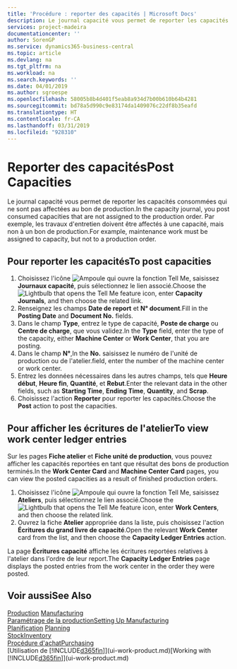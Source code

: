 ```yaml
---
title: 'Procédure : reporter des capacités | Microsoft Docs'
description: Le journal capacité vous permet de reporter les capacités consommées qui ne sont pas affectées au bon de production. Par exemple, les travaux d'entretien doivent être affectés à une capacité, mais non à un bon de production.
services: project-madeira
documentationcenter: ''
author: SorenGP
ms.service: dynamics365-business-central
ms.topic: article
ms.devlang: na
ms.tgt_pltfrm: na
ms.workload: na
ms.search.keywords: ''
ms.date: 04/01/2019
ms.author: sgroespe
ms.openlocfilehash: 58005b8b4d401f5eab8a934d7b00b610b64b4281
ms.sourcegitcommit: bd78a5d990c9e83174da1409076c22df8b35eafd
ms.translationtype: HT
ms.contentlocale: fr-CA
ms.lasthandoff: 03/31/2019
ms.locfileid: "928310"
---
```

# <a name="post-capacities"></a><span data-ttu-id="60dc6-104">Reporter des capacités</span><span class="sxs-lookup"><span data-stu-id="60dc6-104">Post Capacities</span></span>
<span data-ttu-id="60dc6-105">Le journal capacité vous permet de reporter les capacités consommées qui ne sont pas affectées au bon de production.</span><span class="sxs-lookup"><span data-stu-id="60dc6-105">In the capacity journal, you post consumed capacities that are not assigned to the production order.</span></span> <span data-ttu-id="60dc6-106">Par exemple, les travaux d'entretien doivent être affectés à une capacité, mais non à un bon de production.</span><span class="sxs-lookup"><span data-stu-id="60dc6-106">For example, maintenance work must be assigned to capacity, but not to a production order.</span></span>  

## <a name="to-post-capacities"></a><span data-ttu-id="60dc6-107">Pour reporter les capacités</span><span class="sxs-lookup"><span data-stu-id="60dc6-107">To post capacities</span></span>  
1.  <span data-ttu-id="60dc6-108">Choisissez l'icône ![Ampoule qui ouvre la fonction Tell Me](media/ui-search/search_small.png "Dites-moi ce que vous voulez faire"), saisissez **Journaux capacité**, puis sélectionnez le lien associé.</span><span class="sxs-lookup"><span data-stu-id="60dc6-108">Choose the ![Lightbulb that opens the Tell Me feature](media/ui-search/search_small.png "Tell me what you want to do") icon, enter **Capacity Journals**, and then choose the related link.</span></span>  
2.  <span data-ttu-id="60dc6-109">Renseignez les champs **Date de report** et **N° document**.</span><span class="sxs-lookup"><span data-stu-id="60dc6-109">Fill in the **Posting Date** and **Document No.** fields.</span></span>  
3.  <span data-ttu-id="60dc6-110">Dans le champ **Type**, entrez le type de capacité, **Poste de charge** ou **Centre de charge**, que vous validez.</span><span class="sxs-lookup"><span data-stu-id="60dc6-110">In the **Type** field, enter the type of the capacity, either **Machine Center** or **Work Center**, that you are posting.</span></span>  
4.  <span data-ttu-id="60dc6-111">Dans le champ **N°**,</span><span class="sxs-lookup"><span data-stu-id="60dc6-111">In the **No.**</span></span> <span data-ttu-id="60dc6-112">saisissez le numéro de l'unité de production ou de l'atelier.</span><span class="sxs-lookup"><span data-stu-id="60dc6-112">field, enter the number of the machine center or work center.</span></span>  
5.  <span data-ttu-id="60dc6-113">Entrez les données nécessaires dans les autres champs, tels que **Heure début**, **Heure fin**, **Quantité**, et **Rebut**.</span><span class="sxs-lookup"><span data-stu-id="60dc6-113">Enter the relevant data in the other fields, such as **Starting Time**, **Ending Time**, **Quantity**, and **Scrap**.</span></span>  
6.  <span data-ttu-id="60dc6-114">Choisissez l'action **Reporter** pour reporter les capacités.</span><span class="sxs-lookup"><span data-stu-id="60dc6-114">Choose the **Post** action to post the capacities.</span></span>  

## <a name="to-view-work-center-ledger-entries"></a><span data-ttu-id="60dc6-115">Pour afficher les écritures de l'atelier</span><span class="sxs-lookup"><span data-stu-id="60dc6-115">To view work center ledger entries</span></span>  
<span data-ttu-id="60dc6-116">Sur les pages **Fiche atelier** et **Fiche unité de production**, vous pouvez afficher les capacités reportées en tant que résultat des bons de production terminés.</span><span class="sxs-lookup"><span data-stu-id="60dc6-116">In the **Work Center Card** and **Machine Center Card** pages, you can view the posted capacities as a result of finished production orders.</span></span>    
1.  <span data-ttu-id="60dc6-117">Choisissez l'icône ![Ampoule qui ouvre la fonction Tell Me](media/ui-search/search_small.png "Dites-moi ce que vous voulez faire"), saisissez **Ateliers**, puis sélectionnez le lien associé.</span><span class="sxs-lookup"><span data-stu-id="60dc6-117">Choose the ![Lightbulb that opens the Tell Me feature](media/ui-search/search_small.png "Tell me what you want to do") icon, enter **Work Centers**, and then choose the related link.</span></span>  
2.  <span data-ttu-id="60dc6-118">Ouvrez la fiche **Atelier** appropriée dans la liste, puis choisissez l'action **Écritures du grand livre de capacité**.</span><span class="sxs-lookup"><span data-stu-id="60dc6-118">Open the relevant **Work Center** card from the list, and then choose the **Capacity Ledger Entries** action.</span></span>  

<span data-ttu-id="60dc6-119">La page **Écritures capacité** affiche les écritures reportées relatives à l'atelier dans l'ordre de leur report.</span><span class="sxs-lookup"><span data-stu-id="60dc6-119">The **Capacity Ledger Entries** page displays the posted entries from the work center in the order they were posted.</span></span>   

## <a name="see-also"></a><span data-ttu-id="60dc6-120">Voir aussi</span><span class="sxs-lookup"><span data-stu-id="60dc6-120">See Also</span></span>  
<span data-ttu-id="60dc6-121">[Production](production-manage-manufacturing.md)  </span><span class="sxs-lookup"><span data-stu-id="60dc6-121">[Manufacturing](production-manage-manufacturing.md)  </span></span>  
[<span data-ttu-id="60dc6-122">Paramétrage de la production</span><span class="sxs-lookup"><span data-stu-id="60dc6-122">Setting Up Manufacturing</span></span>](production-configure-production-processes.md)  
<span data-ttu-id="60dc6-123">[Planification](production-planning.md)    </span><span class="sxs-lookup"><span data-stu-id="60dc6-123">[Planning](production-planning.md)    </span></span>  
[<span data-ttu-id="60dc6-124">Stock</span><span class="sxs-lookup"><span data-stu-id="60dc6-124">Inventory</span></span>](inventory-manage-inventory.md)  
[<span data-ttu-id="60dc6-125">Procédure d'achat</span><span class="sxs-lookup"><span data-stu-id="60dc6-125">Purchasing</span></span>](purchasing-manage-purchasing.md)  
<span data-ttu-id="60dc6-126">[Utilisation de [!INCLUDE[d365fin](includes/d365fin_md.md)]](ui-work-product.md)</span><span class="sxs-lookup"><span data-stu-id="60dc6-126">[Working with [!INCLUDE[d365fin](includes/d365fin_md.md)]](ui-work-product.md)</span></span>
